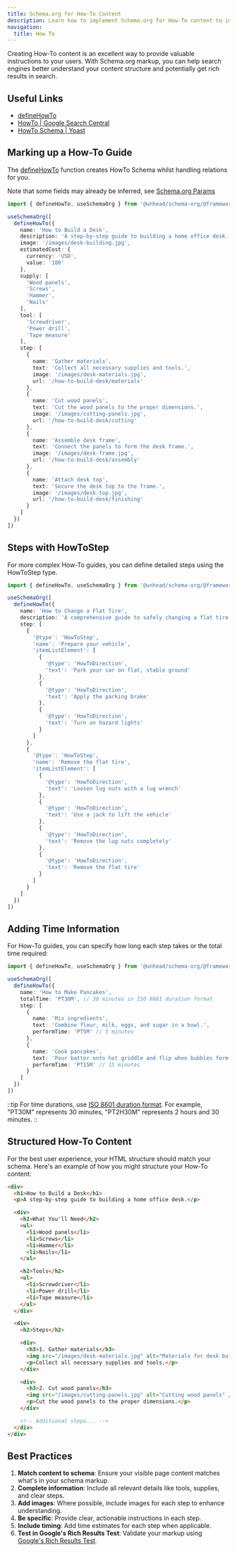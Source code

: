 ```yaml
---
title: Schema.org for How-To Content
description: Learn how to implement Schema.org for How-To content to improve your search appearance.
navigation:
  title: How To
---
```


Creating How-To content is an excellent way to provide valuable instructions to your users. With Schema.org markup, you can help search engines better understand your content structure and potentially get rich results in search.

## Useful Links

- [defineHowTo](/docs/schema-org/api/schema/howto)
- [HowTo | Google Search Central](https://developers.google.com/search/docs/advanced/structured-data/how-to)
- [HowTo Schema | Yoast](https://developer.yoast.com/features/schema/pieces/howto)

## Marking up a How-To Guide

The [defineHowTo](/docs/schema-org/api/schema/howto) function creates HowTo Schema whilst handling relations for you.

Note that some fields may already be inferred, see [Schema.org Params](/guide/getting-started/params)

```ts
import { defineHowTo, useSchemaOrg } from '@unhead/schema-org/@framework'

useSchemaOrg([
  defineHowTo({
    name: 'How to Build a Desk',
    description: 'A step-by-step guide to building a home office desk.',
    image: '/images/desk-building.jpg',
    estimatedCost: {
      currency: 'USD',
      value: '100'
    },
    supply: [
      'Wood panels',
      'Screws',
      'Hammer',
      'Nails'
    ],
    tool: [
      'Screwdriver',
      'Power drill',
      'Tape measure'
    ],
    step: [
      {
        name: 'Gather materials',
        text: 'Collect all necessary supplies and tools.',
        image: '/images/desk-materials.jpg',
        url: '/how-to-build-desk/materials'
      },
      {
        name: 'Cut wood panels',
        text: 'Cut the wood panels to the proper dimensions.',
        image: '/images/cutting-panels.jpg',
        url: '/how-to-build-desk/cutting'
      },
      {
        name: 'Assemble desk frame',
        text: 'Connect the panels to form the desk frame.',
        image: '/images/desk-frame.jpg',
        url: '/how-to-build-desk/assembly'
      },
      {
        name: 'Attach desk top',
        text: 'Secure the desk top to the frame.',
        image: '/images/desk-top.jpg',
        url: '/how-to-build-desk/finishing'
      }
    ]
  })
])
```

## Steps with HowToStep

For more complex How-To guides, you can define detailed steps using the HowToStep type.

```ts
import { defineHowTo, useSchemaOrg } from '@unhead/schema-org/@framework'

useSchemaOrg([
  defineHowTo({
    name: 'How to Change a Flat Tire',
    description: 'A comprehensive guide to safely changing a flat tire.',
    step: [
      {
        '@type': 'HowToStep',
        'name': 'Prepare your vehicle',
        'itemListElement': [
          {
            '@type': 'HowToDirection',
            'text': 'Park your car on flat, stable ground'
          },
          {
            '@type': 'HowToDirection',
            'text': 'Apply the parking brake'
          },
          {
            '@type': 'HowToDirection',
            'text': 'Turn on hazard lights'
          }
        ]
      },
      {
        '@type': 'HowToStep',
        'name': 'Remove the flat tire',
        'itemListElement': [
          {
            '@type': 'HowToDirection',
            'text': 'Loosen lug nuts with a lug wrench'
          },
          {
            '@type': 'HowToDirection',
            'text': 'Use a jack to lift the vehicle'
          },
          {
            '@type': 'HowToDirection',
            'text': 'Remove the lug nuts completely'
          },
          {
            '@type': 'HowToDirection',
            'text': 'Remove the flat tire'
          }
        ]
      }
    ]
  })
])
```

## Adding Time Information

For How-To guides, you can specify how long each step takes or the total time required:

```ts
import { defineHowTo, useSchemaOrg } from '@unhead/schema-org/@framework'

useSchemaOrg([
  defineHowTo({
    name: 'How to Make Pancakes',
    totalTime: 'PT30M', // 30 minutes in ISO 8601 duration format
    step: [
      {
        name: 'Mix ingredients',
        text: 'Combine flour, milk, eggs, and sugar in a bowl.',
        performTime: 'PT5M' // 5 minutes
      },
      {
        name: 'Cook pancakes',
        text: 'Pour batter onto hot griddle and flip when bubbles form.',
        performTime: 'PT15M' // 15 minutes
      }
    ]
  })
])
```

::tip
For time durations, use [ISO 8601 duration format](https://en.wikipedia.org/wiki/ISO_8601#Durations). For example, "PT30M" represents 30 minutes, "PT2H30M" represents 2 hours and 30 minutes.
::

## Structured How-To Content

For the best user experience, your HTML structure should match your schema. Here's an example of how you might structure your How-To content:

```html
<div>
  <h1>How to Build a Desk</h1>
  <p>A step-by-step guide to building a home office desk.</p>

  <div>
    <h2>What You'll Need</h2>
    <ul>
      <li>Wood panels</li>
      <li>Screws</li>
      <li>Hammer</li>
      <li>Nails</li>
    </ul>

    <h2>Tools</h2>
    <ul>
      <li>Screwdriver</li>
      <li>Power drill</li>
      <li>Tape measure</li>
    </ul>
  </div>

  <div>
    <h2>Steps</h2>

    <div>
      <h3>1. Gather materials</h3>
      <img src="/images/desk-materials.jpg" alt="Materials for desk building" />
      <p>Collect all necessary supplies and tools.</p>
    </div>

    <div>
      <h3>2. Cut wood panels</h3>
      <img src="/images/cutting-panels.jpg" alt="Cutting wood panels" />
      <p>Cut the wood panels to the proper dimensions.</p>
    </div>

    <!-- Additional steps... -->
  </div>
</div>
```

## Best Practices

1. **Match content to schema**: Ensure your visible page content matches what's in your schema markup.
2. **Complete information**: Include all relevant details like tools, supplies, and clear steps.
3. **Add images**: Where possible, include images for each step to enhance understanding.
4. **Be specific**: Provide clear, actionable instructions in each step.
5. **Include timing**: Add time estimates for each step when applicable.
6. **Test in Google's Rich Results Test**: Validate your markup using [Google's Rich Results Test](https://search.google.com/test/rich-results).
